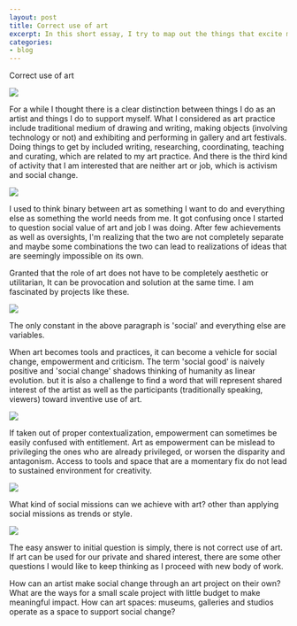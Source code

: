 ```yaml
---
layout: post
title: Correct use of art 
excerpt: In this short essay, I try to map out the things that excite me about being an artist at the moment. 
categories:
- blog
---
```



Correct use of art 

<img src=https://farm3.staticflickr.com/2897/14448531125_fb5355efd1_b.jpg>

For a while I thought there is a clear distinction between things I do as an artist and things I do to support myself.  What I considered as art practice include traditional medium of drawing and writing, making objects (involving technology or not) and exhibiting and performing in gallery and art festivals. Doing things to get by included writing, researching,  coordinating, teaching and curating,  which are related to my art practice.  And there is the third kind of activity that I am interested that are neither art or job, which is activism and social change. 

<img src="https://farm4.staticflickr.com/3923/14261916900_d6f37048cc_b.jpg">

I used to think binary between art as something I want to do and everything else as something the world needs from me.  It got confusing once I started to question social value of art and job I was doing. After few achievements as well as oversights, I'm realizing that the two are not completely separate and maybe some combinations the two can lead to realizations of ideas that are seemingly impossible on its own.
 
Granted that the role of art does not have to be completely aesthetic or utilitarian, It can be provocation and solution at the same time. I am fascinated by projects like these. 

<img src="https://farm3.staticflickr.com/2938/14448532095_0d13fc2231_b.jpg">

The only constant in the above paragraph is 'social' and everything else are variables. 

When art becomes tools and practices, it can become a vehicle for social change, empowerment and criticism. The term 'social good' is naively positive and 'social change' shadows thinking of humanity as linear evolution. but it is also a challenge to find a word that will represent shared interest of the artist as well as the participants (traditionally speaking, viewers) toward inventive use of art.  
 
<img src="https://farm4.staticflickr.com/3880/14262090737_74f79a16a0_b.jpg">

If  taken out of proper contextualization, empowerment can sometimes be easily confused with entitlement.  Art as empowerment can be mislead to privileging the ones who are already privileged, or worsen the disparity and antagonism.  Access to tools and space that are a momentary fix do not lead to sustained environment for creativity. 

<img src="https://farm4.staticflickr.com/3914/14447172312_4aef9dea48_b.jpg">

What kind of social missions can we achieve with art? other than applying social missions as trends or style. 

<img src="https://farm3.staticflickr.com/2902/14447408074_74f79a16a0_b.jpg">
 
The easy answer to initial question is simply, there is not correct use of art.  If art can be used for our private and shared interest, there are some other questions I would like to keep thinking as I proceed with new body of work. 

How can an artist make social change through an art project on their own? What are the ways for a small scale project with little budget to make meaningful impact. How can art spaces: museums, galleries and studios operate as a space to support social change? 
  

 
 
 
